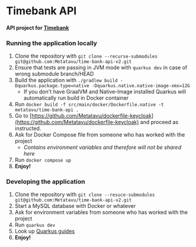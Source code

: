 # Timebank API

#### API project for [Timebank](https://github.com/metatavu/time-bank-ui)

### Running the application locally

1. Clone the repository with `git clone --recurse-submodules git@github.com:Metatavu/time-bank-api-v2.git`
2. Ensure that tests are passing in JVM mode with `quarkus dev` in case of wrong submodule branch/HEAD
3. Build the application with `./gradlew build -Dquarkus.package.type=native -Dquarkus.native.native-image-xmx=12G`
   - If you don't have GraalVM and Native-Image installed Quarkus will automatically run build in Docker container
4. Run `docker build -f src/main/docker/Dockerfile.native -t metatavu/time-bank-api .`
5. Go to [https://github.com/Metatavu/dockerfile-keycloak](https://github.com/Metatavu/dockerfile-keycloak)
    and proceed as instructed.
6. Ask for Docker Compose file from someone who has worked with the project
   - *Contains environment variables and therefore will not be shared here*
7. Run `docker compose up`
8. **Enjoy!**

### Developing the application

1. Clone the repository with `git clone --resuce-submodules git@github.com:Metatavu/time-bank-api-v2.git`
2. Start a MySQL database with Docker or whatever
3. Ask for environment variables from someone who has worked with the project
4. Run `quarkus dev`
5. Look up [Quarkus guides](https://quarkus.io/guides/)
6. **Enjoy!**